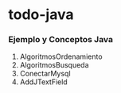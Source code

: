 # todo-java
### Ejemplo y Conceptos Java
1. AlgoritmosOrdenamiento
2. AlgoritmosBusqueda
3. ConectarMysql
4. AddJTextField

